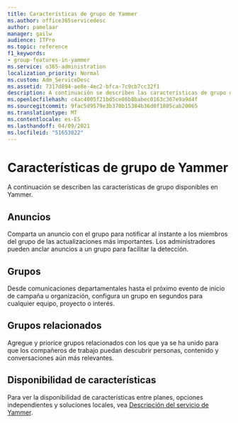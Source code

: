 ```yaml
---
title: Características de grupo de Yammer
ms.author: office365servicedesc
author: pamelaar
manager: gailw
audience: ITPro
ms.topic: reference
f1_keywords:
- group-features-in-yammer
ms.service: o365-administration
localization_priority: Normal
ms.custom: Adm_ServiceDesc
ms.assetid: 7317d894-ae8e-4ec2-bfca-7c9cb7cc32f1
description: A continuación se describen las características de grupo disponibles en Yammer.
ms.openlocfilehash: c4ac4005f21bd5ce06b8babec0163c367e9a9d4f
ms.sourcegitcommit: 9fac5d9579e3b370b15384b36d0f1805cab20065
ms.translationtype: MT
ms.contentlocale: es-ES
ms.lasthandoff: 04/09/2021
ms.locfileid: "51653022"
---
```

# <a name="group-features-in-yammer"></a>Características de grupo de Yammer

A continuación se describen las características de grupo disponibles en Yammer.
  
## <a name="announcements"></a>Anuncios

Comparta un anuncio con el grupo para notificar al instante a los miembros del grupo de las actualizaciones más importantes. Los administradores pueden anclar anuncios a un grupo para facilitar la detección.
  
## <a name="groups"></a>Grupos

Desde comunicaciones departamentales hasta el próximo evento de inicio de campaña u organización, configura un grupo en segundos para cualquier equipo, proyecto o interés.
  
## <a name="related-groups"></a>Grupos relacionados

Agregue y priorice grupos relacionados con los que ya se ha unido para que los compañeros de trabajo puedan descubrir personas, contenido y conversaciones aún más relevantes.
  
## <a name="feature-availability"></a>Disponibilidad de características

Para ver la disponibilidad de características entre planes, opciones independientes y soluciones locales, vea [Descripción del servicio de Yammer](yammer-service-description.md).
  
